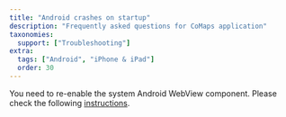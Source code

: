 ```yaml
---
title: "Android crashes on startup"
description: "Frequently asked questions for CoMaps application"
taxonomies:
  support: ["Troubleshooting"]
extra:
  tags: ["Android", "iPhone & iPad"]
  order: 30
---
```


You need to re-enable the system Android WebView component. Please check the following [instructions](https://www.youtube.com/watch?v=JKIcZ_MiwI8).
